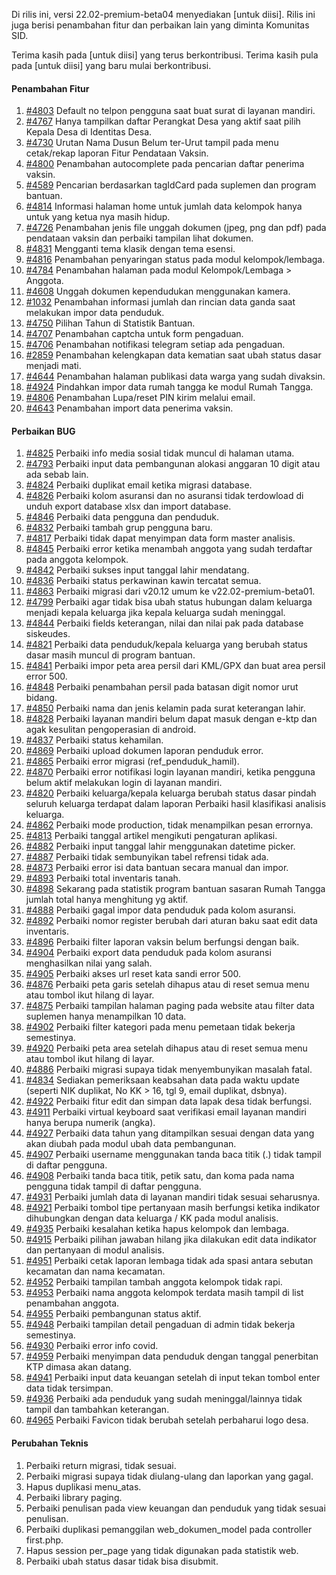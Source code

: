 Di rilis ini, versi 22.02-premium-beta04 menyediakan [untuk diisi]. Rilis ini juga berisi penambahan fitur dan perbaikan lain yang diminta Komunitas SID.

Terima kasih pada [untuk diisi] yang terus berkontribusi. Terima kasih pula pada [untuk diisi] yang baru mulai berkontribusi.

#### Penambahan Fitur

1. [#4803](https://github.com/OpenSID/OpenSID/issues/4803) Default no telpon pengguna saat buat surat di layanan mandiri.
2. [#4767](https://github.com/OpenSID/OpenSID/issues/4767) Hanya tampilkan daftar Perangkat Desa yang aktif saat pilih Kepala Desa di Identitas Desa.
3. [#4730](https://github.com/OpenSID/OpenSID/issues/4730) Urutan Nama Dusun Belum ter-Urut tampil pada menu cetak/rekap laporan Fitur Pendataan Vaksin.
4. [#4800](https://github.com/OpenSID/OpenSID/issues/4800) Penambahan autocomplete pada pencarian daftar penerima vaksin.
5. [#4589](https://github.com/OpenSID/OpenSID/issues/4589) Pencarian berdasarkan tagIdCard pada suplemen dan program bantuan.
6. [#4814](https://github.com/OpenSID/OpenSID/issues/4814) Informasi halaman home untuk jumlah data kelompok hanya untuk yang ketua nya masih hidup.
7. [#4726](https://github.com/OpenSID/OpenSID/issues/4726) Penambahan jenis file unggah dokumen (jpeg, png dan pdf) pada pendataan vaksin dan perbaiki tampilan lihat dokumen.
8. [#4831](https://github.com/OpenSID/OpenSID/issues/4831) Mengganti tema klasik dengan tema esensi.
9. [#4816](https://github.com/OpenSID/OpenSID/issues/4816) Penambahan penyaringan status pada modul kelompok/lembaga.
10. [#4784](https://github.com/OpenSID/OpenSID/issues/4784) Penambahan halaman pada modul Kelompok/Lembaga > Anggota.
11. [#4608](https://github.com/OpenSID/OpenSID/issues/4608) Unggah dokumen kependudukan menggunakan kamera.
12. [#1032](https://github.com/OpenSID/OpenSID/issues/1032) Penambahan informasi jumlah dan rincian data ganda saat melakukan impor data penduduk.
13. [#4750](https://github.com/OpenSID/OpenSID/issues/4750) Pilihan Tahun di Statistik Bantuan.
14. [#4707](https://github.com/OpenSID/OpenSID/issues/4707) Penambahan captcha untuk form pengaduan.
15. [#4706](https://github.com/OpenSID/OpenSID/issues/4706) Penambahan notifikasi telegram setiap ada pengaduan.
16. [#2859](https://github.com/OpenSID/OpenSID/issues/2859) Penambahan kelengkapan data kematian saat ubah status dasar menjadi mati.
17. [#4644](https://github.com/OpenSID/OpenSID/issues/4644) Penambahan halaman publikasi data warga yang sudah divaksin.
18. [#4924](https://github.com/OpenSID/OpenSID/issues/4924) Pindahkan impor data rumah tangga ke modul Rumah Tangga.
19. [#4806](https://github.com/OpenSID/OpenSID/issues/4806) Penambahan Lupa/reset PIN kirim melalui email.
20. [#4643](https://github.com/OpenSID/OpenSID/issues/4643) Penambahan import data penerima vaksin.

#### Perbaikan BUG

1. [#4825](https://github.com/OpenSID/OpenSID/issues/4825) Perbaiki info media sosial tidak muncul di halaman utama.
2. [#4793](https://github.com/OpenSID/OpenSID/issues/4793) Perbaiki input data pembangunan alokasi anggaran 10 digit atau ada sebab lain.
3. [#4824](https://github.com/OpenSID/OpenSID/issues/4824) Perbaiki duplikat email ketika migrasi database.
4. [#4826](https://github.com/OpenSID/OpenSID/issues/4826) Perbaiki kolom asuransi dan no asuransi tidak terdowload di unduh export database xlsx dan import database.
5. [#4846](https://github.com/OpenSID/OpenSID/issues/4846) Perbaiki data pengguna dan penduduk.
6. [#4832](https://github.com/OpenSID/OpenSID/issues/4832) Perbaiki tambah grup pengguna baru.
7. [#4817](https://github.com/OpenSID/OpenSID/issues/4817) Perbaiki tidak dapat menyimpan data form master analisis.
8. [#4845](https://github.com/OpenSID/OpenSID/issues/4845) Perbaiki error ketika menambah anggota yang sudah terdaftar pada anggota kelompok.
9. [#4842](https://github.com/OpenSID/OpenSID/issues/4842) Perbaiki sukses input tanggal lahir mendatang.
10. [#4836](https://github.com/OpenSID/OpenSID/issues/4836) Perbaiki status perkawinan kawin tercatat semua.
11. [#4863](https://github.com/OpenSID/OpenSID/issues/4863) Perbaiki migrasi dari v20.12 umum ke v22.02-premium-beta01.
12. [#4799](https://github.com/OpenSID/OpenSID/issues/4799) Perbaiki agar tidak bisa ubah status hubungan dalam keluarga menjadi kepala keluarga jika kepala keluarga sudah meninggal.
13. [#4844](https://github.com/OpenSID/OpenSID/issues/4844) Perbaiki fields keterangan, nilai dan nilai pak pada database siskeudes.
14. [#4821](https://github.com/OpenSID/OpenSID/issues/4821) Perbaiki data penduduk/kepala keluarga yang berubah status dasar masih muncul di program bantuan.
15. [#4841](https://github.com/OpenSID/OpenSID/issues/4841) Perbaiki impor peta area persil dari KML/GPX dan buat area persil error 500.
16. [#4848](https://github.com/OpenSID/OpenSID/issues/4848) Perbaiki penambahan persil pada batasan digit nomor urut bidang.
17. [#4850](https://github.com/OpenSID/OpenSID/issues/4850) Perbaiki nama dan jenis kelamin pada surat keterangan lahir.
18. [#4828](https://github.com/OpenSID/OpenSID/issues/4828) Perbaiki layanan mandiri belum dapat masuk dengan e-ktp dan agak kesulitan pengoperasian di android.
19. [#4837](https://github.com/OpenSID/OpenSID/issues/4837) Perbaiki status kehamilan.
20. [#4869](https://github.com/OpenSID/OpenSID/issues/4869) Perbaiki upload dokumen laporan penduduk error.
21. [#4865](https://github.com/OpenSID/OpenSID/issues/4865) Perbaiki error migrasi (ref_penduduk_hamil).
22. [#4870](https://github.com/OpenSID/OpenSID/issues/4870) Perbaiki error notifikasi login layanan mandiri, ketika pengguna belum aktif melakukan login di layanan mandiri.
23. [#4820](https://github.com/OpenSID/OpenSID/issues/4820) Perbaiki keluarga/kepala keluarga berubah status dasar pindah seluruh keluarga terdapat dalam laporan Perbaiki hasil klasifikasi analisis keluarga.
24. [#4862](https://github.com/OpenSID/OpenSID/issues/4862) Perbaiki mode production, tidak menampilkan pesan errornya.
25. [#4813](https://github.com/OpenSID/OpenSID/issues/4813) Perbaiki tanggal artikel mengikuti pengaturan aplikasi.
26. [#4882](https://github.com/OpenSID/OpenSID/issues/4882) Perbaiki input tanggal lahir menggunakan datetime picker.
27. [#4887](https://github.com/OpenSID/OpenSID/issues/4887) Perbaiki tidak sembunyikan tabel refrensi tidak ada.
28. [#4873](https://github.com/OpenSID/OpenSID/issues/4873) Perbaiki error isi data bantuan secara manual dan impor.
29. [#4893](https://github.com/OpenSID/OpenSID/issues/4893) Perbaiki total inventaris tanah.
30. [#4898](https://github.com/OpenSID/OpenSID/issues/4898) Sekarang pada statistik program bantuan sasaran Rumah Tangga jumlah total hanya menghitung yg aktif.
31. [#4888](https://github.com/OpenSID/OpenSID/issues/4888) Perbaiki gagal impor data penduduk pada kolom asuransi.
32. [#4892](https://github.com/OpenSID/OpenSID/issues/4892) Perbaiki nomor register berubah dari aturan baku saat edit data inventaris.
33. [#4896](https://github.com/OpenSID/OpenSID/issues/4896) Perbaiki filter laporan vaksin belum berfungsi dengan baik.
34. [#4904](https://github.com/OpenSID/OpenSID/issues/4904) Perbaiki export data penduduk pada kolom asuransi menghasilkan nilai yang salah.
35. [#4905](https://github.com/OpenSID/OpenSID/issues/4905) Perbaiki akses url reset kata sandi error 500.
36. [#4876](https://github.com/OpenSID/OpenSID/issues/4876) Perbaiki peta garis setelah dihapus atau di reset semua menu atau tombol ikut hilang di layar.
37. [#4875](https://github.com/OpenSID/OpenSID/issues/4875) Perbaiki tampilan halaman paging pada website atau filter data suplemen hanya menampilkan 10 data.
38. [#4902](https://github.com/OpenSID/OpenSID/issues/4902) Perbaiki filter kategori pada menu pemetaan tidak bekerja semestinya.
39. [#4920](https://github.com/OpenSID/OpenSID/issues/4920) Perbaiki peta area setelah dihapus atau di reset semua menu atau tombol ikut hilang di layar.
40. [#4886](https://github.com/OpenSID/OpenSID/issues/4886) Perbaiki migrasi supaya tidak menyembunyikan masalah fatal.
41. [#4834](https://github.com/OpenSID/OpenSID/issues/4834) Sediakan pemeriksaan keabsahan data pada waktu update (seperti NIK duplikat, No KK > 16, tgl 9, email duplikat, dsbnya).
42. [#4922](https://github.com/OpenSID/OpenSID/issues/4922) Perbaiki fitur edit dan simpan data lapak desa tidak berfungsi.
43. [#4911](https://github.com/OpenSID/OpenSID/issues/4911) Perbaiki virtual keyboard saat verifikasi email layanan mandiri hanya berupa numerik (angka).
44. [#4927](https://github.com/OpenSID/OpenSID/issues/4927) Perbaiki data tahun yang ditampilkan sesuai dengan data yang akan diubah pada modul ubah data pembangunan.
45. [#4907](https://github.com/OpenSID/OpenSID/issues/4907) Perbaiki username menggunakan tanda baca titik (.) tidak tampil di daftar pengguna.
46. [#4908](https://github.com/OpenSID/OpenSID/issues/4908) Perbaiki tanda baca titik, petik satu, dan koma pada nama pengguna tidak tampil di daftar pengguna.
47. [#4931](https://github.com/OpenSID/OpenSID/issues/4931) Perbaiki jumlah data di layanan mandiri tidak sesuai seharusnya.
48. [#4921](https://github.com/OpenSID/OpenSID/issues/4921) Perbaiki tombol tipe pertanyaan masih berfungsi ketika indikator dihubungkan dengan data keluarga / KK pada modul analisis.
49. [#4935](https://github.com/OpenSID/OpenSID/issues/4935) Perbaiki kesalahan ketika hapus kelompok dan lembaga.
50. [#4915](https://github.com/OpenSID/OpenSID/issues/4915) Perbaiki pilihan jawaban hilang jika dilakukan edit data indikator dan pertanyaan di modul analisis.
51. [#4951](https://github.com/OpenSID/OpenSID/issues/4951) Perbaiki cetak laporan lembaga tidak ada spasi antara sebutan kecamatan dan nama kecamatan.
52. [#4952](https://github.com/OpenSID/OpenSID/issues/4952) Perbaiki tampilan tambah anggota kelompok tidak rapi.
53. [#4953](https://github.com/OpenSID/OpenSID/issues/4953) Perbaiki nama anggota kelompok terdata masih tampil di list penambahan anggota.
54. [#4955](https://github.com/OpenSID/OpenSID/issues/4955) Perbaiki pembangunan status aktif.
55. [#4948](https://github.com/OpenSID/OpenSID/issues/4948) Perbaiki tampilan detail pengaduan di admin tidak bekerja semestinya.
56. [#4930](https://github.com/OpenSID/OpenSID/issues/4930) Perbaiki error info covid.
57. [#4959](https://github.com/OpenSID/OpenSID/issues/4959) Perbaiki menyimpan data penduduk dengan tanggal penerbitan KTP dimasa akan datang.
58. [#4941](https://github.com/OpenSID/OpenSID/issues/4941) Perbaiki input data keuangan setelah di input tekan tombol enter data tidak tersimpan.
58. [#4936](https://github.com/OpenSID/OpenSID/issues/4936) Perbaiki ada penduduk yang sudah meninggal/lainnya tidak tampil dan tambahkan keterangan.
59. [#4965](https://github.com/OpenSID/OpenSID/issues/4965) Perbaiki Favicon tidak berubah setelah perbaharui logo desa.

#### Perubahan Teknis

1. Perbaiki return migrasi, tidak sesuai.
2. Perbaiki migrasi supaya tidak diulang-ulang dan laporkan yang gagal.
3. Hapus duplikasi menu_atas.
4. Perbaiki library paging.
5. Perbaiki penulisan pada view keuangan dan penduduk yang tidak sesuai penulisan.
6. Perbaiki duplikasi pemanggilan web_dokumen_model pada controller first.php.
7. Hapus session per_page yang tidak digunakan pada statistik web.
8. Perbaiki ubah status dasar tidak bisa disubmit.
